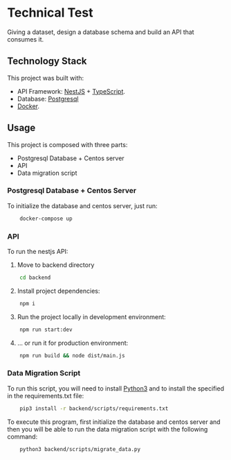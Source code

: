 # Technical Test

Giving a dataset, design a database schema and build an API that consumes it.

## Technology Stack

This project was built with:

- API Framework: [NestJS](https://nestjs.com/) + [TypeScript](https://www.typescriptlang.org/).
- Database: [Postgresql](https://www.postgresql.org/)
- [Docker](https://docs.docker.com/engine/install/ubuntu/).
  
## Usage

This project is composed with three parts:
- Postgresql Database + Centos server
- API
- Data migration script

### Postgresql Database + Centos Server

To initialize the database and centos server, just run:

```bash
    docker-compose up
```

### API

To run the nestjs API:

1) Move to backend directory

```bash
    cd backend
```

2) Install project dependencies:

```bash
    npm i
```

3) Run the project locally in development environment:

```bash
    npm run start:dev
```

4) ... or run it for production environment:

```bash
    npm run build && node dist/main.js
```

### Data Migration Script

To run this script, you will need to install [Python3](https://www.python.org/downloads/) and to install the specified in the requirements.txt file:

```bash
    pip3 install -r backend/scripts/requirements.txt
```

To execute this program, first initialize the database and centos server and then you will be able to run the data migration script with the following command:

```bash
    python3 backend/scripts/migrate_data.py
```
